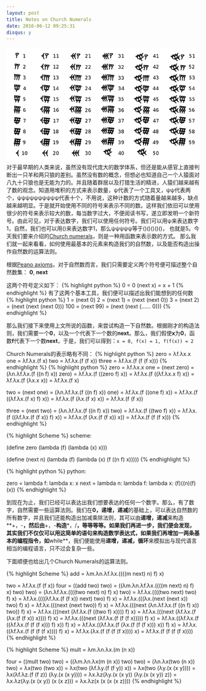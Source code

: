 ```yaml
---
layout: post
title: Notes on Church Numerals
date: 2016-06-12 09:25:31
disqus: y
---
```

![Numbers](/images/Babylonian_numerals.png)
对于最早期的人类来说，虽然没有现代庞大的数学体系，但还是能从感官上直接判断出一只羊和两只狼的差别。虽然没有数的概念，但想必也知道自己一个人猿面对八九十只狼也是无能为力的。并且随着群居以及打猎生活的精进，人猿们越来越有了数的观念。知道用堆积的方式来表示数量，ψ代表了一个工具叉，ψψ代表两个，ψψψψψψψψψψ代表十个，不用说，这种计数的方式随着量越来越多，缺点越来越明显。于是就开始使用不同的符号来表示不同的数。这样我们依旧可以使用很少的符号来表示较大的数，每当数字过大，不便阅读书写，遂立即发明一个新符号。由此可见，对于表达数字，我们可以使用任何符号。我们可以用ψ来表达数字1，自然，我们也可以用()来表达数字1，那么ψψψψψ等于()()()()()， 也就是5。今天我们要来介绍的[Church numerals](https://en.wikipedia.org/wiki/Church_encoding)，则是一种用函数来表示数的方式。
那么我们就一起来看看，如何使用最基本的元素来构造我们的自然数，以及能否构造出操作自然数的运算法则。

根据[Peano axioms](https://en.wikipedia.org/wiki/Peano_axioms)，对于自然数而言，我们只需要定义两个符号便可描述整个自然数集：
**0**, **next**

这两个符号定义如下：
{% highlight python %}
0 = 0
(next x) = x + 1
{% endhighlight %}
有了这两个基本工具，我们便可以描述出我们能想到的任何数
{% highlight python %}
1   = (next 0)
2   = (next 1)
    = (next (next 0))
3   = (next 2)
    = (next (next (next 0)))
100 = (next 99)
    = (next (next (...... 0)))
{% endhighlight %}

那么我们接下来使用上文所说的函数，来尝试构造一下自然数。根据刚才的构造法则，我们需要一个**0**，以及一个代表下一个数的**next**。那么，我们假使**x**为**0**，函数**f**代表下一个数**next**，于是，我们可以得到：`x = 0, f(x) = 1, f(f(x)) = 2`

Church Numerals的表示略有不同：
{% highlight python %}
zero  = λf.λx.x
one   = λf.λx.(f x)
two   = λf.λx.(f (f x))
three = λf.λx.(f (f (f x)))
{% endhighlight %}
{% highlight python %}
zero  = λf.λx.x
one   = (next zero)
      = (λn.λf.λx.(f ((n f) x)) zero)
      = λf.λx.(f ((zero f) x))
      = λf.λx.(f ((λf.λx.x f) x))
      = λf.λx.(f (λx.x x))
      = λf.λx.(f x)

two   = (next one)
      = (λn.λf.λx.(f ((n f) x)) one)
      = λf.λx.(f ((one f) x))
      = λf.λx.(f ((λf.λx.(f x) f) x))
      = λf.λx.(f (λx.(f x) x))
      = λf.λx.(f (f x))

three = (next two)
      = (λn.λf.λx.(f ((n f) x)) two)
      = λf.λx.(f ((two f) x))
      = λf.λx.(f ((λf.λx.(f (f x)) f) x))
      = λf.λx.(f (λx.(f (f x)) x))
      = λf.λx.(f (f (f x)))
{% endhighlight %}

{% highlight Scheme %}
scheme:

(define zero
  (lambda (f)
    (lambda (x) x)))

(define (next n)
  (lambda (f)
    (lambda (x)
      (f ((n f) x)))))
{% endhighlight %}

{% highlight python %}
python:

zero = lambda f: lambda x: x
next = lambda n: lambda f: lambda x: (f)((n)(f)(x))
{% endhighlight %}

到现在为止，我们已经可以表达出我们想要表达的任何一个数字。那么，有了数字，自然需要一些运算法则。我们在**0，递增，递减**的基础上，可以表达自然数的所有数字，并且我们还能构造出加减乘除法则，其可以由**递增，递减**来构造**+，-**，然后由**+，-**构造**\*，/**，等等等等。如果我们再进一步，我们便会发现，其实我们不仅仅可以用这简单的语句来构造数学表达式，如果我们再增加一两条基本的编程指令，如**while**，我们便能使用**递增，递减，循环**来模拟出与现代语言相当的编程语言，只不过会复杂一些。

下面顺便也给出几个Church Numerals的运算法则。

{% highlight Scheme %}
add = λm.λn.λf.λx.((((m next) n) f) x)

two = λf.λx.(f (f x))
four = ((add two) two)
     = ((λm.λn.λf.λx.((((m next) n) f) x) two) two)
     = (λn.λf.λx.((((two next) n) f) x) two)
     = λf.λx.((((two next) two) f) x)
     = λf.λx.((((λf.λx.(f (f x)) next) two) f) x)
     = λf.λx.(((λx.(next (next x)) two) f) x)
     = λf.λx.(((next (next two)) f) x)
     = λf.λx.(((next (λn.λf.λx.(f ((n f) x)) two)) f) x)
     = λf.λx.(((next (λf.λx.(f ((two f) x)))) f) x)
     = λf.λx.(((next (λf.λx.(f (λx.(f (f x)) x)))) f) x)
     = λf.λx.(((next (λf.λx.(f (f (f x))))) f) x)
     = λf.λx.((λf.λx.(f ((λf.λx.(f (f (f x))) f) x)) f) x)
     = λf.λx.((λf.λx.(f (λx.(f (f (f x))) x)) f) x)
     = λf.λx.((λf.λx.(f (f (f (f x)))) f) x)
     = λf.λx.(λx.(f (f (f (f x)))) x)
     = λf.λx.(f (f (f (f x))))
{% endhighlight %}

{% highlight Scheme %}
mult = λm.λn.λx.(m (n x))

four = ((mult two) two)
     = ((λm.λn.λx(m (n x)) two) two)
     = (λn.λx(two (n x)) two)
     = λx(two (two x))
     = λx(two (λf.λy.(f (f y)) x))
     = λx(two (λy.(x (x y))))
     = λx(λf.λz.(f (f z)) (λy.(x (x y))))
     = λx.λz(λy.(x (x y)) (λy.(x (x y)) z))
     = λx.λz(λy.(x (x y)) (x (x z)))
     = λx.λz(x (x (x (x z))))
{% endhighlight %}
